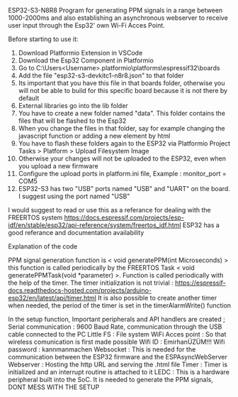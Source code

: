 ESP32-S3-N8R8 Program for generating PPM signals in a range between 1000-2000ms and also establishing an asynchronous webserver to receive user input through the Esp32' own Wi-Fi Acces Point.

Before starting to use it:
1. Download Platformio Extension in VSCode
2. Download the Esp32 Component in Platformio
3. Go to C:\Users\<Username>\.platformio\platforms\espressif32\boards
4. Add the file "esp32-s3-devkitc1-n8r8.json" to that folder
5. Its important that you have this file in that boards folder, otherwise you will not be able to build for this specific board because it is not there by default
6. External libraries go into the lib folder
7. You have to create a new folder named "data". This folder contains the files that will be flashed to the Esp32
8. When you change the files in that folder, say for example changing the javascript function or adding a new element by html
9. You have to flash these folders again to the ESP32 via Platformio Project Tasks > Platform > Upload Filesystem Image
10. Otherwise your changes will not be uploaded to the ESP32, even when you upload a new firmware
11. Configure the upload ports in platform.ini file, Example : monitor_port = COM5
12. ESP32-S3 has two "USB" ports named "USB" and "UART" on the board. I suggest using the port named "USB"


I would suggest to read or use this as a referance for dealing with the FREERTOS system
https://docs.espressif.com/projects/esp-idf/en/stable/esp32/api-reference/system/freertos_idf.html
ESP32 has a good referance and documentation availability

Explanation of the code

PPM signal generation function is < void generatePPM(int Microseconds) > 
this function is called periodically by the FREERTOS Task < void generatePPMTask(void *parameter) >.
Function is called periodically with the help of the timer. The timer initialization is not trivial :
https://espressif-docs.readthedocs-hosted.com/projects/arduino-esp32/en/latest/api/timer.html
It is also possible to create another timer when needed, the period of the timer is set in the timerAlarmWrite() function

In the setup function, Important peripherals and API handlers are created ;
Serial communication : 9600 Baud Rate, communication through the USB cable connected to the PC
Little FS : File system
WiFi Acces point : So that wireless comunication is first made possible
  Wifi ID : EmirhanÜZÜM!!!
  Wifi password : kannmanmachen
Websocket : This is needed for the communication between the ESP32 firmware and the ESPAsyncWebServer
Webserver : Hosting the http URL and serving the .html file
Timer : Timer is initialized and an interrupt routine is attached to it
LEDC : This is a hardware peripheral built into the SoC. It is needed to generate the PPM signals, DONT MESS WITH THE SETUP

